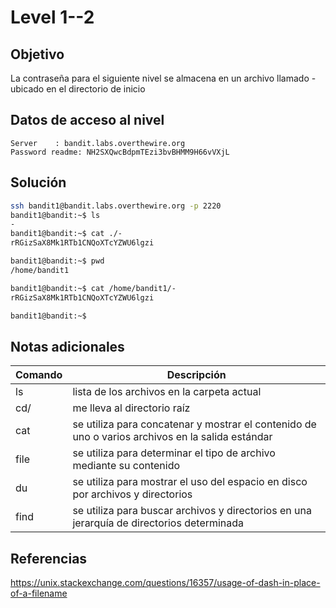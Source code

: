 # Level 1--2

## Objetivo
La contraseña para el siguiente nivel se almacena en un archivo llamado - ubicado en el directorio de inicio
## Datos de acceso al nivel
```
Server    : bandit.labs.overthewire.org
Password readme: NH2SXQwcBdpmTEzi3bvBHMM9H66vVXjL

```
## Solución
```bash
ssh bandit1@bandit.labs.overthewire.org -p 2220
bandit1@bandit:~$ ls
-
bandit1@bandit:~$ cat ./-
rRGizSaX8Mk1RTb1CNQoXTcYZWU6lgzi

bandit1@bandit:~$ pwd
/home/bandit1

bandit1@bandit:~$ cat /home/bandit1/-
rRGizSaX8Mk1RTb1CNQoXTcYZWU6lgzi

bandit1@bandit:~$

```
## Notas adicionales
| Comando | Descripción |
|---------|-------------|
|ls| lista de los archivos en la carpeta actual|
|cd/| me lleva al directorio raíz|
|cat| se utiliza para concatenar y mostrar el contenido de uno o varios archivos en la salida estándar |
|file| se utiliza para determinar el tipo de archivo mediante su contenido |
|du| se utiliza para mostrar el uso del espacio en disco por archivos y directorios  |
|find| se utiliza para buscar archivos y directorios en una jerarquía de directorios determinada   |

## Referencias
https://unix.stackexchange.com/questions/16357/usage-of-dash-in-place-of-a-filename